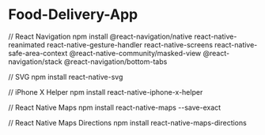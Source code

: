 # Food-Delivery-App
// React Navigation
npm install @react-navigation/native react-native-reanimated react-native-gesture-handler react-native-screens react-native-safe-area-context @react-native-community/masked-view @react-navigation/stack @react-navigation/bottom-tabs

// SVG
npm install react-native-svg

// iPhone X Helper
npm install react-native-iphone-x-helper

// React Native Maps
npm install react-native-maps --save-exact

// React Native Maps Directions
npm install react-native-maps-directions
